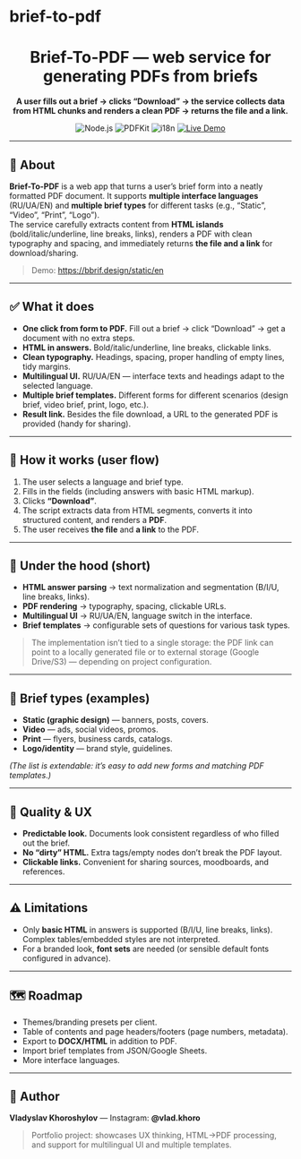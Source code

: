 # brief-to-pdf

<div align="center">
  <h1>Brief-To-PDF — web service for generating PDFs from briefs</h1>
  <p><strong>A user fills out a brief → clicks “Download” → the service collects data from HTML chunks and renders a clean PDF → returns the file and a link.</strong></p>
  <p>
    <a><img alt="Node.js" src="https://img.shields.io/badge/Node.js-18%2B-339933?logo=nodedotjs&logoColor=white"></a>
    <a><img alt="PDFKit" src="https://img.shields.io/badge/PDF-PDFKit-0A0A0A"></a>
    <a><img alt="i18n" src="https://img.shields.io/badge/Multilingual-RU%20%7C%20UA%20%7C%20EN-6E44FF"></a>
    <a href="https://bbrif.design/static/en"><img alt="Live Demo" src="https://img.shields.io/badge/Demo-bbrif.design-0b6efd"></a>
  </p>
</div>

---

## 🔎 About

**Brief-To-PDF** is a web app that turns a user’s brief form into a neatly formatted PDF document. It supports **multiple interface languages** (RU/UA/EN) and **multiple brief types** for different tasks (e.g., “Static”, “Video”, “Print”, “Logo”).  
The service carefully extracts content from **HTML islands** (bold/italic/underline, line breaks, links), renders a PDF with clean typography and spacing, and immediately returns **the file and a link** for download/sharing.

> Demo: https://bbrif.design/static/en

---

## ✅ What it does

- **One click from form to PDF.** Fill out a brief → click “Download” → get a document with no extra steps.
- **HTML in answers.** Bold/italic/underline, line breaks, clickable links.
- **Clean typography.** Headings, spacing, proper handling of empty lines, tidy margins.
- **Multilingual UI.** RU/UA/EN — interface texts and headings adapt to the selected language.
- **Multiple brief templates.** Different forms for different scenarios (design brief, video brief, print, logo, etc.).
- **Result link.** Besides the file download, a URL to the generated PDF is provided (handy for sharing).

---

## 🧭 How it works (user flow)

1. The user selects a language and brief type.
2. Fills in the fields (including answers with basic HTML markup).
3. Clicks **“Download”**.
4. The script extracts data from HTML segments, converts it into structured content, and renders a **PDF**.
5. The user receives **the file** and **a link** to the PDF.

---

## 🧱 Under the hood (short)

- **HTML answer parsing** → text normalization and segmentation (B/I/U, line breaks, links).
- **PDF rendering** → typography, spacing, clickable URLs.
- **Multilingual UI** → RU/UA/EN, language switch in the interface.
- **Brief templates** → configurable sets of questions for various task types.

> The implementation isn’t tied to a single storage: the PDF link can point to a locally generated file or to external storage (Google Drive/S3) — depending on project configuration.

---

## 🧩 Brief types (examples)

- **Static (graphic design)** — banners, posts, covers.
- **Video** — ads, social videos, promos.
- **Print** — flyers, business cards, catalogs.
- **Logo/identity** — brand style, guidelines.

_(The list is extendable: it’s easy to add new forms and matching PDF templates.)_

---

## 🧪 Quality & UX

- **Predictable look.** Documents look consistent regardless of who filled out the brief.
- **No “dirty” HTML.** Extra tags/empty nodes don’t break the PDF layout.
- **Clickable links.** Convenient for sharing sources, moodboards, and references.

---

## ⚠️ Limitations

- Only **basic HTML** in answers is supported (B/I/U, line breaks, links). Complex tables/embedded styles are not interpreted.
- For a branded look, **font sets** are needed (or sensible default fonts configured in advance).

---

## 🗺️ Roadmap

- Themes/branding presets per client.
- Table of contents and page headers/footers (page numbers, metadata).
- Export to **DOCX/HTML** in addition to PDF.
- Import brief templates from JSON/Google Sheets.
- More interface languages.

---

## 👤 Author

**Vladyslav Khoroshylov** — Instagram: **@vlad.khoro**

> Portfolio project: showcases UX thinking, HTML→PDF processing, and support for multilingual UI and multiple templates.
